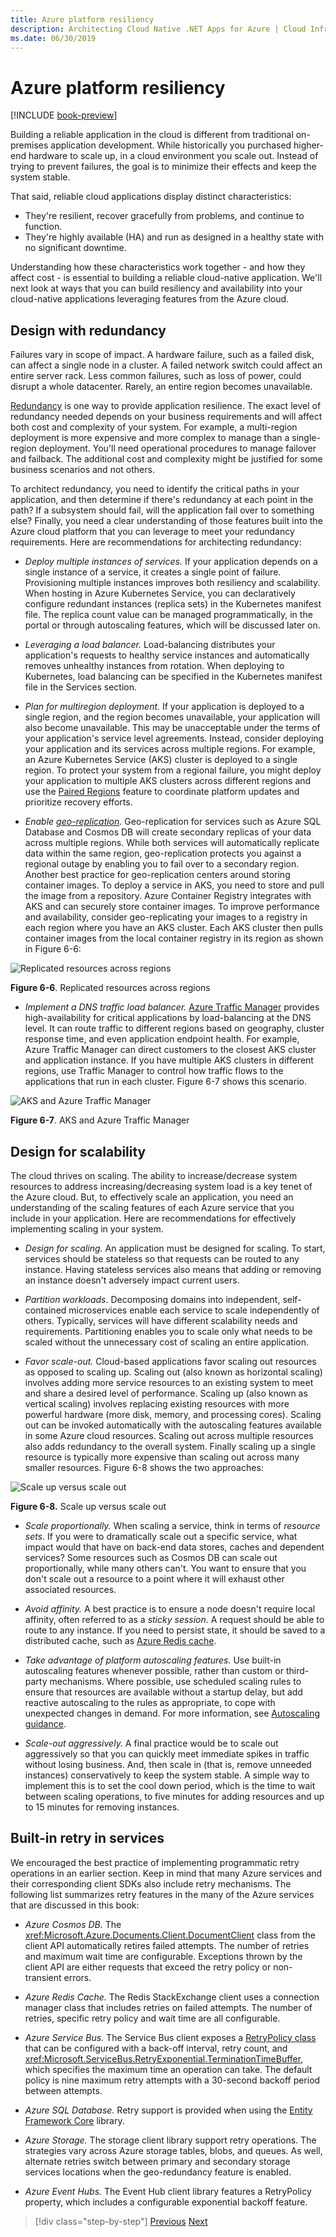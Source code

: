 ```yaml
---
title: Azure platform resiliency
description: Architecting Cloud Native .NET Apps for Azure | Cloud Infrastructure Resiliency with Azure
ms.date: 06/30/2019
---
```


# Azure platform resiliency

[!INCLUDE [book-preview](../../../includes/book-preview.md)]

Building a reliable application in the cloud is different from traditional on-premises application development. While historically you purchased higher-end hardware to scale up, in a cloud environment you scale out. Instead of trying to prevent failures, the goal is to minimize their effects and keep the system stable.

That said, reliable cloud applications display distinct characteristics:

- They're resilient, recover gracefully from problems, and continue to function.
- They're highly available (HA) and run as designed in a healthy state with no significant downtime.

Understanding how these characteristics work together - and how they affect cost - is essential to building a reliable cloud-native application. We'll next look at ways that you can build resiliency and availability into your cloud-native applications leveraging features from the Azure cloud.

## Design with redundancy

Failures vary in scope of impact. A hardware failure, such as a failed disk, can affect a single node in a cluster. A failed network switch could affect an entire server rack. Less common failures, such as loss of power, could disrupt a whole datacenter. Rarely, an entire region becomes unavailable.

[Redundancy](https://docs.microsoft.com/azure/architecture/guide/design-principles/redundancy) is one way to provide application resilience. The exact level of redundancy needed depends on your business requirements and will affect both cost and complexity of your system. For example, a multi-region deployment is more expensive and more complex to manage than a single-region deployment. You'll need operational procedures to manage failover and failback. The additional cost and complexity might be justified for some business scenarios and not others.

To architect redundancy, you need to identify the critical paths in your application, and then determine if there's redundancy at each point in the path? If a subsystem should fail, will the application fail over to something else? Finally, you need a clear understanding of those features built into the Azure cloud platform that you can leverage to meet your redundancy requirements. Here are recommendations for architecting redundancy:

- *Deploy multiple instances of services.* If your application depends on a single instance of a service, it creates a single point of failure. Provisioning multiple instances improves both resiliency and scalability. When hosting in Azure Kubernetes Service, you can declaratively configure redundant instances (replica sets) in the Kubernetes manifest file. The replica count value can be managed programmatically, in the portal or through autoscaling features, which will be discussed later on.

- *Leveraging a load balancer.* Load-balancing distributes your application's requests to healthy service instances and automatically removes unhealthy instances from rotation. When deploying to Kubernetes, load balancing can be specified in the Kubernetes manifest file in the Services section.

- *Plan for multiregion deployment.* If your application is deployed to a single region, and the region becomes unavailable, your application will also become unavailable. This may be unacceptable under the terms of your application's service level agreements. Instead, consider deploying your application and its services across multiple regions. For example, an Azure Kubernetes Service (AKS) cluster is deployed to a single region. To protect your system from a regional failure, you might deploy your application to multiple AKS clusters across different regions and use the [Paired Regions](https://buildazure.com/2017/01/06/azure-region-pairs-explained/) feature to coordinate platform updates and prioritize recovery efforts.

- *Enable [geo-replication](https://docs.microsoft.com/azure/sql-database/sql-database-active-geo-replication).* Geo-replication for services such as Azure SQL Database and Cosmos DB will create secondary replicas of your data across multiple regions. While both services will automatically replicate data within the same region, geo-replication protects you against a regional outage by enabling you to fail over to a secondary region. Another best practice for geo-replication centers around storing container images. To deploy a service in AKS, you need to store and pull the image from a repository. Azure Container Registry integrates with AKS and can securely store container images. To improve performance and availability, consider geo-replicating your images to a registry in each region where you have an AKS cluster. Each AKS cluster then pulls container images from the local container registry in its region as shown in Figure 6-6:

![Replicated resources across regions](./media/replicated-resources.png)

**Figure 6-6**. Replicated resources across regions

- *Implement a DNS traffic load balancer.* [Azure Traffic Manager](https://docs.microsoft.com/azure/traffic-manager/traffic-manager-overview) provides high-availability for critical applications by load-balancing at the DNS level. It can route traffic to different regions based on geography, cluster response time, and even application endpoint health. For example, Azure Traffic Manager can direct customers to the closest AKS cluster and application instance. If you have multiple AKS clusters in different regions, use Traffic Manager to control how traffic flows to the applications that run in each cluster. Figure 6-7 shows this scenario.

![AKS and Azure Traffic Manager](./media/aks-traffic-manager.png)

**Figure 6-7**. AKS and Azure Traffic Manager

## Design for scalability

The cloud thrives on scaling. The ability to increase/decrease system resources to address increasing/decreasing system load is a key tenet of the Azure cloud. But, to effectively scale an application, you need an understanding of the scaling features of each Azure service that you include in your application.  Here are recommendations for effectively implementing scaling in your system.

- *Design for scaling.* An application must be designed for scaling. To start, services should be stateless so that requests can be routed to any instance. Having stateless services also means that adding or removing an instance doesn't adversely impact current users.

- *Partition workloads*. Decomposing domains into independent, self-contained microservices enable each service to scale independently of others. Typically, services will have different scalability needs and requirements. Partitioning enables you to scale only what needs to be scaled without the unnecessary cost of scaling an entire application.

- *Favor scale-out.* Cloud-based applications favor scaling out resources as opposed to scaling up. Scaling out (also known as horizontal scaling) involves adding more service resources to an existing system to meet and share a desired level of performance. Scaling up (also known as vertical scaling) involves replacing existing resources with more powerful hardware (more disk, memory, and processing cores). Scaling out can be invoked automatically with the autoscaling features available in some Azure cloud resources. Scaling out across multiple resources also adds redundancy to the overall system. Finally scaling up a single resource is typically more expensive than scaling out across many smaller resources. Figure 6-8 shows the two approaches:

![Scale up versus scale out](./media/scale-up-scale-out.png)

**Figure 6-8.** Scale up versus scale out

- *Scale proportionally.* When scaling a service, think in terms of *resource sets*. If you were to dramatically scale out a specific service, what impact would that have on back-end data stores, caches and dependent services? Some resources such as Cosmos DB can scale out proportionally, while many others can't. You want to ensure that you don't scale out a resource to a point where it will exhaust other associated resources.

- *Avoid affinity.* A best practice is to ensure a node doesn't require local affinity, often referred to as a *sticky session*. A request should be able to route to any instance. If you need to persist state, it should be saved to a distributed cache, such as [Azure Redis cache](https://azure.microsoft.com/services/cache/).

- *Take advantage of platform autoscaling features.* Use built-in autoscaling features whenever possible, rather than custom or third-party mechanisms. Where possible, use scheduled scaling rules to ensure that resources are available without a startup delay, but add reactive autoscaling to the rules as appropriate, to cope with unexpected changes in demand. For more information, see [Autoscaling guidance](https://docs.microsoft.com/azure/architecture/best-practices/auto-scaling).

- *Scale-out aggressively.* A final practice would be to scale out aggressively so that you can quickly meet immediate spikes in traffic without losing business. And, then scale in (that is, remove unneeded instances) conservatively to keep the system stable. A simple way to implement this is to set the cool down period, which is the time to wait between scaling operations, to five minutes for adding resources and up to 15 minutes for removing instances.

## Built-in retry in services

We encouraged the best practice of implementing programmatic retry operations in an earlier section. Keep in mind that many Azure services and their corresponding client SDKs also include retry mechanisms. The following list summarizes retry features in the many of the Azure services that are discussed in this book:

- *Azure Cosmos DB.* The <xref:Microsoft.Azure.Documents.Client.DocumentClient> class from the client API automatically retires failed attempts. The number of retries and maximum wait time are configurable. Exceptions thrown by the client API are either requests that exceed the retry policy or non-transient errors.

- *Azure Redis Cache.* The Redis StackExchange client uses a connection manager class that includes retries on failed attempts. The number of retries, specific retry policy and wait time are all configurable.

- *Azure Service Bus.* The Service Bus client exposes a [RetryPolicy class](xref:Microsoft.ServiceBus.RetryPolicy) that can be configured with a back-off interval, retry count, and <xref:Microsoft.ServiceBus.RetryExponential.TerminationTimeBuffer>, which specifies the maximum time an operation can take. The default policy is nine maximum retry attempts with a 30-second backoff period between attempts.

- *Azure SQL Database.* Retry support is provided when using the [Entity Framework Core](https://docs.microsoft.com/ef/core/miscellaneous/connection-resiliency) library.

- *Azure Storage.* The storage client library support retry operations. The strategies vary across Azure storage tables, blobs, and queues. As well, alternate retries switch between primary and secondary storage services locations when the geo-redundancy feature is enabled.

- *Azure Event Hubs.* The Event Hub client library features a RetryPolicy property, which includes a configurable exponential backoff feature.

>[!div class="step-by-step"]
>[Previous](application-resiliency-patterns.md)
>[Next](resilient-communications.md)
